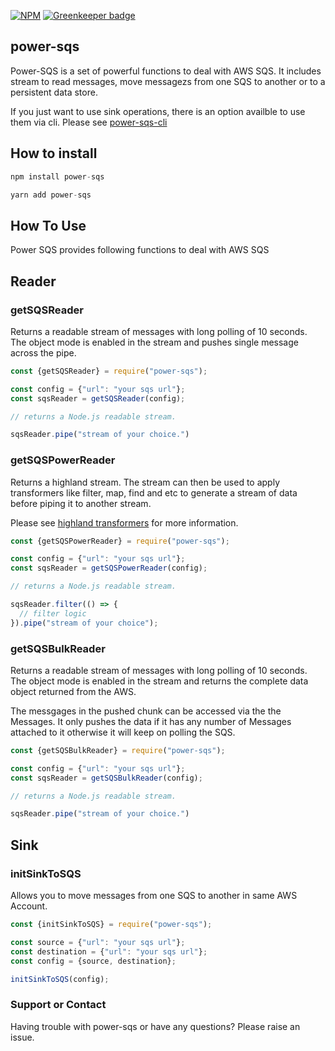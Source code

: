[![NPM](https://nodei.co/npm/power-sqs.png?downloads=true)](https://www.npmjs.com/package/power-sqs/) [![Greenkeeper badge](https://badges.greenkeeper.io/singhs020/power-sqs.svg)](https://greenkeeper.io/)

## power-sqs

Power-SQS is a set of powerful functions to deal with AWS SQS. It includes stream to read messages, move messagezs from one SQS to another or to a persistent data store.

If you just want to use sink operations, there is an option availble to use them via cli. Please see [power-sqs-cli](https://www.npmjs.com/package/power-sqs-cli)

## How to install

```javascript
npm install power-sqs
```

```javascript
yarn add power-sqs
```

## How To Use

Power SQS provides following functions to deal with AWS SQS

## Reader

### getSQSReader
Returns a readable stream of messages with long polling of 10 seconds. The object mode is enabled in the stream and pushes single message across the pipe.

```javascript
const {getSQSReader} = require("power-sqs");

const config = {"url": "your sqs url"};
const sqsReader = getSQSReader(config);

// returns a Node.js readable stream.

sqsReader.pipe("stream of your choice.")

```

### getSQSPowerReader
Returns a highland stream. The stream can then be used to apply transformers like filter, map, find and etc to generate a stream of data before piping it to another stream.

Please see [highland transformers](https://highlandjs.org/#Transforms) for more information.

```javascript
const {getSQSPowerReader} = require("power-sqs");

const config = {"url": "your sqs url"};
const sqsReader = getSQSPowerReader(config);

// returns a Node.js readable stream.

sqsReader.filter(() => {
  // filter logic
}).pipe("stream of your choice");

```

### getSQSBulkReader
Returns a readable stream of messages with long polling of 10 seconds. The object mode is enabled in the stream and returns the complete data object returned from the AWS.

The messgages in the pushed chunk can be accessed via the the Messages. It only pushes the data if it has any number of Messages attached to it otherwise it will keep on polling the SQS.

```javascript
const {getSQSBulkReader} = require("power-sqs");

const config = {"url": "your sqs url"};
const sqsReader = getSQSBulkReader(config);

// returns a Node.js readable stream.

sqsReader.pipe("stream of your choice.")

```

## Sink

### initSinkToSQS
Allows you to move messages from one SQS to another in same AWS Account.

```javascript
const {initSinkToSQS} = require("power-sqs");

const source = {"url": "your sqs url"};
const destination = {"url": "your sqs url"};
const config = {source, destination};

initSinkToSQS(config);

```

### Support or Contact

Having trouble with power-sqs or have any questions? Please raise an issue.
